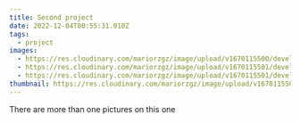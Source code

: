 ```yaml
---
title: Second project
date: 2022-12-04T00:55:31.010Z
tags:
  - project
images:
  - https://res.cloudinary.com/mariorzgz/image/upload/v1670115500/development/AMOR_FISICO_lwgyn5.png
  - https://res.cloudinary.com/mariorzgz/image/upload/v1670115501/development/AMOR_FISICO2_zrb2yn.png
  - https://res.cloudinary.com/mariorzgz/image/upload/v1670115501/development/AMOR_FISICO3_laqfzn.png
thumbnail: https://res.cloudinary.com/mariorzgz/image/upload/v1670115500/development/AMOR_FISICO_lwgyn5.png
---
```

T﻿here are more than one pictures on this one